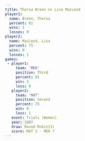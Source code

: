 ```yaml
---
title: Thersa Breen vs Lisa MacLeod
player1:             
  name: Breen, Thersa
  percent: 81        
  wins: 1            
  losses: 0          
player2:             
  name: MacLeod, Lisa
  percent: 75        
  wins: 0            
  losses: 1          
games:
 - player1:         
     team: 'MER'    
     position: Third
     percent: 81    
     win: 1         
     loss: 0        
   player2:          
     team: 'MAT'     
     position: Second
     percent: 75     
     win: 0          
     loss: 1         
   event: Trials (Women)
   year: 1997           
   draw: Round Robin(1) 
   score: MAT 3 - MER 7 
---
```

